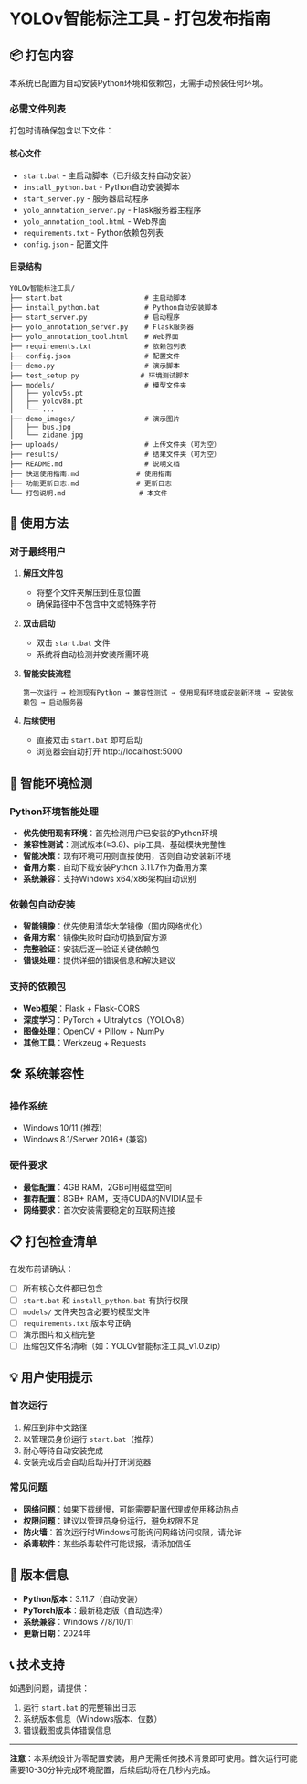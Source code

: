 # YOLOv智能标注工具 - 打包发布指南

## 📦 打包内容

本系统已配置为自动安装Python环境和依赖包，无需手动预装任何环境。

### 必需文件列表

打包时请确保包含以下文件：

#### 核心文件
- `start.bat` - 主启动脚本（已升级支持自动安装）
- `install_python.bat` - Python自动安装脚本
- `start_server.py` - 服务器启动程序
- `yolo_annotation_server.py` - Flask服务器主程序
- `yolo_annotation_tool.html` - Web界面
- `requirements.txt` - Python依赖包列表
- `config.json` - 配置文件

#### 目录结构
```
YOLOv智能标注工具/
├── start.bat                    # 主启动脚本
├── install_python.bat           # Python自动安装脚本  
├── start_server.py              # 启动程序
├── yolo_annotation_server.py    # Flask服务器
├── yolo_annotation_tool.html    # Web界面
├── requirements.txt             # 依赖包列表
├── config.json                  # 配置文件
├── demo.py                      # 演示脚本
├── test_setup.py               # 环境测试脚本
├── models/                      # 模型文件夹
│   ├── yolov5s.pt
│   ├── yolov8n.pt
│   └── ...
├── demo_images/                 # 演示图片
│   ├── bus.jpg
│   └── zidane.jpg
├── uploads/                     # 上传文件夹（可为空）
├── results/                     # 结果文件夹（可为空）
├── README.md                    # 说明文档
├── 快速使用指南.md              # 使用指南
├── 功能更新日志.md              # 更新日志
└── 打包说明.md                  # 本文件
```

## 🚀 使用方法

### 对于最终用户

1. **解压文件包**
   - 将整个文件夹解压到任意位置
   - 确保路径中不包含中文或特殊字符

2. **双击启动**
   - 双击 `start.bat` 文件
   - 系统将自动检测并安装所需环境

3. **智能安装流程**
   ```
   第一次运行 → 检测现有Python → 兼容性测试 → 使用现有环境或安装新环境 → 安装依赖包 → 启动服务器
   ```

4. **后续使用**
   - 直接双击 `start.bat` 即可启动
   - 浏览器会自动打开 http://localhost:5000

## 🔧 智能环境检测

### Python环境智能处理
- **优先使用现有环境**：首先检测用户已安装的Python环境
- **兼容性测试**：测试版本(≥3.8)、pip工具、基础模块完整性
- **智能决策**：现有环境可用则直接使用，否则自动安装新环境
- **备用方案**：自动下载安装Python 3.11.7作为备用方案
- **系统兼容**：支持Windows x64/x86架构自动识别

### 依赖包自动安装
- **智能镜像**：优先使用清华大学镜像（国内网络优化）
- **备用方案**：镜像失败时自动切换到官方源
- **完整验证**：安装后逐一验证关键依赖包
- **错误处理**：提供详细的错误信息和解决建议

### 支持的依赖包
- **Web框架**：Flask + Flask-CORS
- **深度学习**：PyTorch + Ultralytics（YOLOv8）
- **图像处理**：OpenCV + Pillow + NumPy
- **其他工具**：Werkzeug + Requests

## 🛠️ 系统兼容性

### 操作系统
- Windows 10/11 (推荐)
- Windows 8.1/Server 2016+ (兼容)

### 硬件要求
- **最低配置**：4GB RAM，2GB可用磁盘空间
- **推荐配置**：8GB+ RAM，支持CUDA的NVIDIA显卡
- **网络要求**：首次安装需要稳定的互联网连接

## 📋 打包检查清单

在发布前请确认：

- [ ] 所有核心文件都已包含
- [ ] `start.bat` 和 `install_python.bat` 有执行权限
- [ ] `models/` 文件夹包含必要的模型文件
- [ ] `requirements.txt` 版本号正确
- [ ] 演示图片和文档完整
- [ ] 压缩包文件名清晰（如：YOLOv智能标注工具_v1.0.zip）

## 💡 用户使用提示

### 首次运行
1. 解压到非中文路径
2. 以管理员身份运行 `start.bat`（推荐）
3. 耐心等待自动安装完成
4. 安装完成后会自动启动并打开浏览器

### 常见问题
- **网络问题**：如果下载缓慢，可能需要配置代理或使用移动热点
- **权限问题**：建议以管理员身份运行，避免权限不足
- **防火墙**：首次运行时Windows可能询问网络访问权限，请允许
- **杀毒软件**：某些杀毒软件可能误报，请添加信任

## 🔄 版本信息

- **Python版本**：3.11.7（自动安装）
- **PyTorch版本**：最新稳定版（自动选择）
- **系统兼容**：Windows 7/8/10/11
- **更新日期**：2024年

## 📞 技术支持

如遇到问题，请提供：
1. 运行 `start.bat` 的完整输出日志
2. 系统版本信息（Windows版本、位数）
3. 错误截图或具体错误信息

---

**注意**：本系统设计为零配置安装，用户无需任何技术背景即可使用。首次运行可能需要10-30分钟完成环境配置，后续启动将在几秒内完成。
